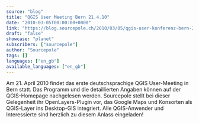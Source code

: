 ```yaml
---
source: "blog"
title: "QGIS User Meeting Bern 21.4.10"
date: "2010-03-05T00:00:00+0000"
link: "https://blog.sourcepole.ch/2010/03/05/qgis-user-konferenz-bern-21-4-10/"
draft: "false"
showcase: "planet"
subscribers: ["sourcepole"]
author: "Sourcepole"
tags: []
languages: ["en_gb"]
available_languages: ["en_gb"]
---
```


Am 21. April 2010 findet das erste deutschsprachige QGIS User-Meeting in Bern statt. Das Programm und die detaillierten Angaben können auf der QGIS-Homepage nachgelesen werden.
Sourcepole stellt bei dieser Gelegenheit ihr OpenLayers-Plugin vor, das Google Maps und Konsorten als QGIS-Layer ins Desktop-GIS integriert.
Alle QGIS-Anwender und Interessierte sind herzlich zu diesem Anlass eingeladen!
